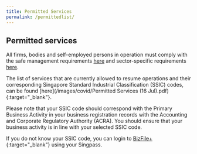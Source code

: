 ```yaml
---
title: Permitted Services
permalink: /permittedlist/
---
```

## Permitted services

All firms, bodies and self-employed persons in operation must comply with the safe management requirements [here](/safemanagement/general/) and sector-specific requirements [here](/safemanagement/sector/).

The list of services that are currently allowed to resume operations and their corresponding Singapore Standard Industrial Classification (SSIC) codes, can be found [here](/images/covid/Permitted Services (16 Jul).pdf){:target="_blank"}.
<!-- note to update zehmie for changes -->

Please note that your SSIC code should correspond with the Primary Business Activity in your business registration records with the Accounting and Corporate Regulatory Authority (ACRA). You should ensure that your business activity is in line with your selected SSIC code.

If you do not know your SSIC code, you can login to [BizFile+](https://www.bizfile.gov.sg/){:target="_blank"} using your Singpass.
